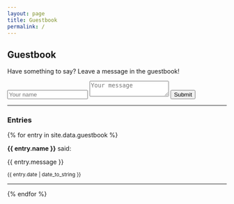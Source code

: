 ```yaml
---
layout: page
title: Guestbook
permalink: /
---
```


## Guestbook

Have something to say? Leave a message in the guestbook!

<form method="POST" action="https://staticman-2ih4.onrender.com/v2/entry/Stetoskop/mikiver.com/main/guestbook">
  <input name="fields[name]" type="text" placeholder="Your name" required>
  <textarea name="fields[message]" placeholder="Your message" required></textarea>
  <button type="submit">Submit</button>
</form>

---

### Entries

{% for entry in site.data.guestbook %}
  <div>
    <p><strong>{{ entry.name }}</strong> said:</p>
    <p>{{ entry.message }}</p>
    <p><small>{{ entry.date | date_to_string }}</small></p>
  </div>
  <hr>
{% endfor %}